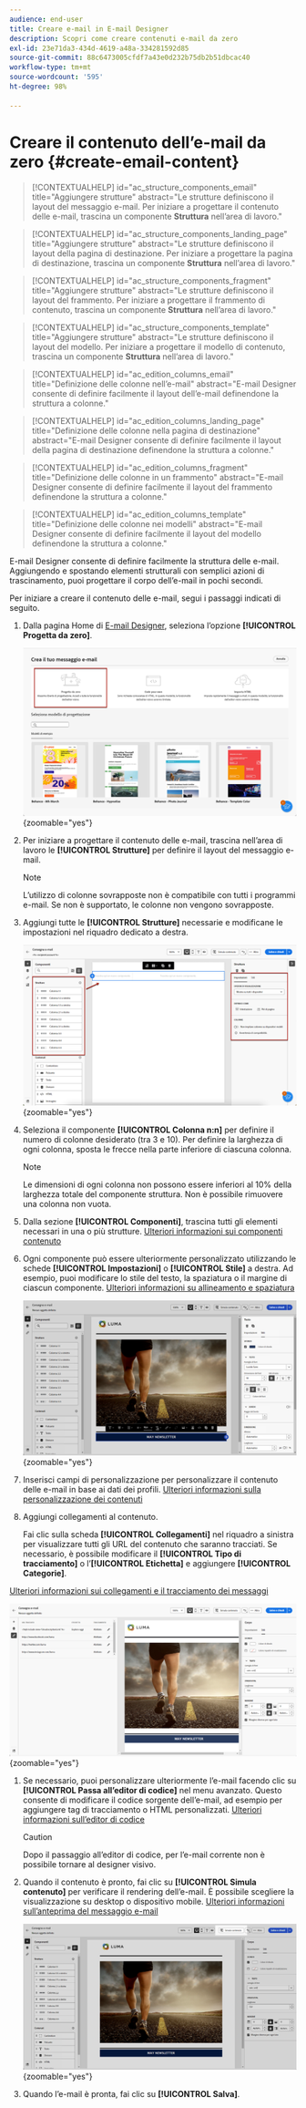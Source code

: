 ```yaml
---
audience: end-user
title: Creare e-mail in E-mail Designer
description: Scopri come creare contenuti e-mail da zero
exl-id: 23e71da3-434d-4619-a48a-334281592d85
source-git-commit: 88c6473005cfdf7a43e0d232b75db2b51dbcac40
workflow-type: tm+mt
source-wordcount: '595'
ht-degree: 98%

---
```


# Creare il contenuto dell’e-mail da zero {#create-email-content}

>[!CONTEXTUALHELP]
>id="ac_structure_components_email"
>title="Aggiungere strutture"
>abstract="Le strutture definiscono il layout del messaggio e-mail. Per iniziare a progettare il contenuto delle e-mail, trascina un componente **Struttura** nell’area di lavoro."

>[!CONTEXTUALHELP]
>id="ac_structure_components_landing_page"
>title="Aggiungere strutture"
>abstract="Le strutture definiscono il layout della pagina di destinazione. Per iniziare a progettare la pagina di destinazione, trascina un componente **Struttura** nell’area di lavoro."

>[!CONTEXTUALHELP]
>id="ac_structure_components_fragment"
>title="Aggiungere strutture"
>abstract="Le strutture definiscono il layout del frammento. Per iniziare a progettare il frammento di contenuto, trascina un componente **Struttura** nell’area di lavoro."

>[!CONTEXTUALHELP]
>id="ac_structure_components_template"
>title="Aggiungere strutture"
>abstract="Le strutture definiscono il layout del modello. Per iniziare a progettare il modello di contenuto, trascina un componente **Struttura** nell’area di lavoro."


>[!CONTEXTUALHELP]
>id="ac_edition_columns_email"
>title="Definizione delle colonne nell’e-mail"
>abstract="E-mail Designer consente di definire facilmente il layout dell’e-mail definendone la struttura a colonne."

>[!CONTEXTUALHELP]
>id="ac_edition_columns_landing_page"
>title="Definizione delle colonne nella pagina di destinazione"
>abstract="E-mail Designer consente di definire facilmente il layout della pagina di destinazione definendone la struttura a colonne."

>[!CONTEXTUALHELP]
>id="ac_edition_columns_fragment"
>title="Definizione delle colonne in un frammento"
>abstract="E-mail Designer consente di definire facilmente il layout del frammento definendone la struttura a colonne."

>[!CONTEXTUALHELP]
>id="ac_edition_columns_template"
>title="Definizione delle colonne nei modelli"
>abstract="E-mail Designer consente di definire facilmente il layout del modello definendone la struttura a colonne."

E-mail Designer consente di definire facilmente la struttura delle e-mail. Aggiungendo e spostando elementi strutturali con semplici azioni di trascinamento, puoi progettare il corpo dell’e-mail in pochi secondi.

Per iniziare a creare il contenuto delle e-mail, segui i passaggi indicati di seguito.

1. Dalla pagina Home di [E-mail Designer](get-started-email-designer.md#start-authoring), seleziona l’opzione **[!UICONTROL Progetta da zero]**.

   ![](assets/email_designer-from-scratch.png){zoomable=&quot;yes&quot;}

1. Per iniziare a progettare il contenuto delle e-mail, trascina nell’area di lavoro le **[!UICONTROL Strutture]** per definire il layout del messaggio e-mail.

   >[!NOTE]
   >
   >L’utilizzo di colonne sovrapposte non è compatibile con tutti i programmi e-mail. Se non è supportato, le colonne non vengono sovrapposte.

1. Aggiungi tutte le **[!UICONTROL Strutture]** necessarie e modificane le impostazioni nel riquadro dedicato a destra.

   ![](assets/email_designer_structure_components.png){zoomable=&quot;yes&quot;}

1. Seleziona il componente **[!UICONTROL Colonna n:n]** per definire il numero di colonne desiderato (tra 3 e 10). Per definire la larghezza di ogni colonna, sposta le frecce nella parte inferiore di ciascuna colonna.

   >[!NOTE]
   >
   >Le dimensioni di ogni colonna non possono essere inferiori al 10% della larghezza totale del componente struttura. Non è possibile rimuovere una colonna non vuota.

1. Dalla sezione **[!UICONTROL Componenti]**, trascina tutti gli elementi necessari in una o più strutture. [Ulteriori informazioni sui componenti contenuto](content-components.md)

1. Ogni componente può essere ulteriormente personalizzato utilizzando le schede **[!UICONTROL Impostazioni]** o **[!UICONTROL Stile]** a destra. Ad esempio, puoi modificare lo stile del testo, la spaziatura o il margine di ciascun componente. [Ulteriori informazioni su allineamento e spaziatura](alignment-and-padding.md)

   ![](assets/email_designer-styles.png){zoomable=&quot;yes&quot;}

1. Inserisci campi di personalizzazione per personalizzare il contenuto delle e-mail in base ai dati dei profili. [Ulteriori informazioni sulla personalizzazione dei contenuti](../personalization/personalize.md)

1. Aggiungi collegamenti al contenuto.

   Fai clic sulla scheda **[!UICONTROL Collegamenti]** nel riquadro a sinistra per visualizzare tutti gli URL del contenuto che saranno tracciati. Se necessario, è possibile modificare il **[!UICONTROL Tipo di tracciamento]** o l’**[!UICONTROL Etichetta]** e aggiungere **[!UICONTROL Categorie]**.

[Ulteriori informazioni sui collegamenti e il tracciamento dei messaggi](message-tracking.md)

   ![](assets/email_designer-links.png){zoomable=&quot;yes&quot;}

1. Se necessario, puoi personalizzare ulteriormente l’e-mail facendo clic su **[!UICONTROL Passa all’editor di codice]** nel menu avanzato. Questo consente di modificare il codice sorgente dell’e-mail, ad esempio per aggiungere tag di tracciamento o HTML personalizzati. [Ulteriori informazioni sull’editor di codice](code-content.md)

   >[!CAUTION]
   >
   >Dopo il passaggio all’editor di codice, per l’e-mail corrente non è possibile tornare al designer visivo.

1. Quando il contenuto è pronto, fai clic su **[!UICONTROL Simula contenuto]** per verificare il rendering dell’e-mail. È possibile scegliere la visualizzazione su desktop o dispositivo mobile. [Ulteriori informazioni sull’anteprima del messaggio e-mail](../preview-test/preview-test.md)

   ![](assets/email_designer-simulate.png){zoomable=&quot;yes&quot;}

1. Quando l’e-mail è pronta, fai clic su **[!UICONTROL Salva]**.

